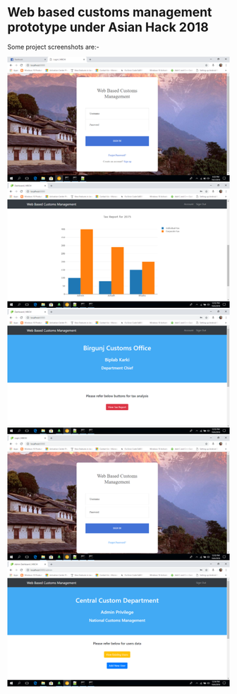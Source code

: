# Web based customs management prototype under Asian Hack 2018

Some project screenshots are:-

<img src="https://github.com/BeepLoveKarki/wbcm/blob/master/screenshots/Screenshot%20(71).png"/>
<img src="https://github.com/BeepLoveKarki/wbcm/blob/master/screenshots/Screenshot%20(72).png"/>
<img src="https://github.com/BeepLoveKarki/wbcm/blob/master/screenshots/Screenshot%20(73).png"/>
<img src="https://github.com/BeepLoveKarki/wbcm/blob/master/screenshots/Screenshot%20(74).png"/>
<img src="https://github.com/BeepLoveKarki/wbcm/blob/master/screenshots/Screenshot%20(75).png"/>

